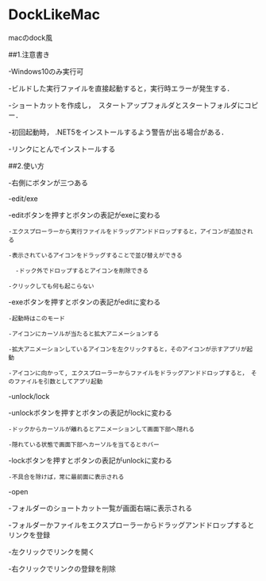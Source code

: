 # DockLikeMac
macのdock風

##1.注意書き

-Windows10のみ実行可

-ビルドした実行ファイルを直接起動すると，実行時エラーが発生する．

-ショートカットを作成し，　スタートアップフォルダとスタートフォルダにコピー．

-初回起動時， .NET5をインストールするよう警告が出る場合がある．

-リンクにとんでインストールする

##2.使い方

-右側にボタンが三つある

-edit/exe

  -editボタンを押すとボタンの表記がexeに変わる
  
    -エクスプローラーから実行ファイルをドラッグアンドドロップすると，アイコンが追加される
    
    -表示されているアイコンをドラッグすることで並び替えができる
    
      -ドック外でドロップするとアイコンを削除できる
      
    -クリックしても何も起こらない
    
  -exeボタンを押すとボタンの表記がeditに変わる
  
    -起動時はこのモード
    
    -アイコンにカーソルが当たると拡大アニメーションする
    
    -拡大アニメーションしているアイコンを左クリックすると，そのアイコンが示すアプリが起動
    
    -アイコンに向かって, エクスプローラーからファイルをドラッグアンドドロップすると，　そのファイルを引数としてアプリ起動
    
-unlock/lock

  -unlockボタンを押すとボタンの表記がlockに変わる
  
    -ドックからカーソルが離れるとアニメーションして画面下部へ隠れる
    
    -隠れている状態で画面下部へカーソルを当てるとホバー
    
  -lockボタンを押すとボタンの表記がunlockに変わる
  
    -不具合を除けば，常に最前面に表示される
    
-open

  -フォルダーのショートカット一覧が画面右端に表示される
  
  -フォルダーかファイルをエクスプローラーからドラッグアンドドロップするとリンクを登録
  
  -左クリックでリンクを開く
  
  -右クリックでリンクの登録を削除
